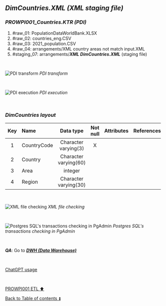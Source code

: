 ## **_DimCountries.XML (XML staging file)_**

### **_PROWPI001\_Countries.KTR (PDI)_**
1. #raw_01: PopulationDataWorldBank.XLSX
2. #raw_02: countries_eng.CSV
3. #raw_03: 2021_population.CSV
4. #raw_04: arrangements/XML country areas not match input.XML
5. #staging_07: arrangements/**_XML DimCountries.XML_** (staging file)

<p><br></p> 

![PDI transform](https://i.imgur.com/2H7IdFy.png)
_PDI transform_

<p><br></p> 

![PDI execution](https://i.imgur.com/QQ5erJu.png)
_PDI execution_

<p><br></p> 

### **_DimCountries layout_**

| Key | Name                  | Data type             | Not null | Attributes | References            | Description  | Metadata |
| :-: | :-------------------- | :-------------------: | :------: | :--------- | :-------------------- | :----------- | :------- |
| 1   | CountryCode           | Character varying(3)  | X        |            |                       | PK           | m001     |  
| 2   | Country               | Character varying(60) |          |            |                       |              | m002     |
| 3   | Area                  | integer               |          |            |                       |              | m003     |
| 4   | Region                | Character varying(30) |          |            |                       |              | m004     |

<p><br></p> 

![XML file checking](https://i.imgur.com/ja9Mxa1.png)
_XML file checking_

<p><br></p> 

![Postgres SQL's transactions checking in PgAdmin](https://i.imgur.com/5wh3IhK.png)
_Postgres SQL's transactions checking in PgAdmin_

<p><br></p> 

**_QA_**: Go to **_[DWH (Data Warehouse)](dwh.md)_**  

<p><br></p> 

[ChatGPT usage](../CHATGPT_USAGE.md)  

<p><br></p> 

[PROWPI001 ETL :arrow_up:](prowpi001_etl.md)  

[Back to Table of contents :arrow_double_up:](../README.md)